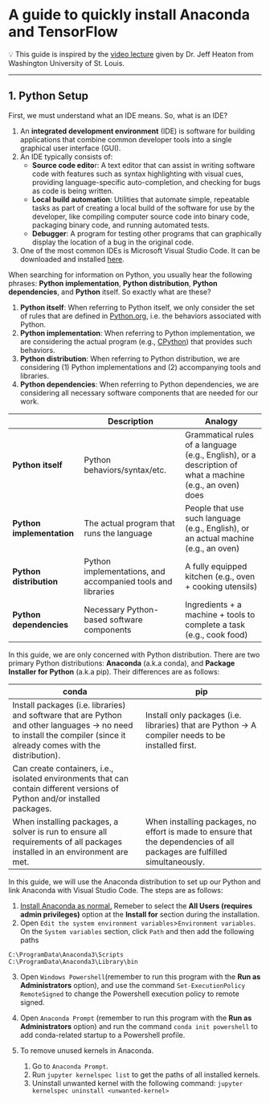 # A guide to quickly install Anaconda and TensorFlow

💡 This guide is inspired by the [video lecture](https://www.youtube.com/watch?v=OEFKlRSd8Ic) given by Dr. Jeff Heaton from Washington University of St. Louis.

***

## 1. Python Setup
First, we must understand what an IDE means. So, what is an IDE? 
1. An **integrated development environment** (IDE) is software for building applications that combine common developer tools into a single graphical user interface (GUI). 
2. An IDE typically consists of:
    - **Source code edito**r: A text editor that can assist in writing software code with features such as syntax highlighting with visual cues, providing language-specific auto-completion, and checking for bugs as code is being written.
    - **Local build automation**: Utilities that automate simple, repeatable tasks as part of creating a local build of the software for use by the developer, like compiling computer source code into binary code, packaging binary code, and running automated tests.
    - **Debugger**: A program for testing other programs that can graphically display the location of a bug in the original code.
3. One of the most common IDEs is Microsoft Visual Studio Code. It can be downloaded and installed [here](https://code.visualstudio.com/).

When searching for information on Python, you usually hear the following phrases: **Python implementation**, **Python distribution**, **Python dependencies**, and **Python** itself. So exactly what are these?
1. **Python itself**: When referring to Python itself, we only consider the set of rules that are defined in [Python.org](http://python.org/), i.e. the behaviors associated with Python.
2. **Python implementation**: When referring to Python implementation, we are considering the actual program (e.g., [CPython](https://en.wikipedia.org/wiki/CPython#:~:text=CPython%20is%20the%20reference%20implementation,Guido%20van%20Rossum)) that provides such behaviors.
3. **Python distribution**: When referring to Python distribution, we are considering (1) Python implementations and (2) accompanying tools and libraries.
4. **Python dependencies**: When referring to Python dependencies, we are considering all necessary software components that are needed for our work.

|  | Description | Analogy |
| --- | --- | --- |
| **Python itself** | Python behaviors/syntax/etc. | Grammatical rules of a language (e.g., English), or a description of what a machine (e.g., an oven) does |
| **Python implementation** | The actual program that runs the language | People that use such language (e.g., English), or an actual machine (e.g., an oven) |
| **Python distribution** | Python implementations, and accompanied tools and libraries | A fully equipped kitchen (e.g., oven + cooking utensils) |
| **Python dependencies** | Necessary Python-based software components | Ingredients + a machine + tools to complete a task (e.g., cook food) |

In this guide, we are only concerned with Python distribution. There are two primary Python distributions: **Anaconda** (a.k.a conda), and **Package Installer for Python** (a.k.a pip). Their differences are as follows:

| conda | pip |
| --- | --- |
| Install packages (i.e. libraries) and software that are Python and other languages → no need to install the compiler (since it already comes with the distribution). | Install only packages (i.e. libraries) that are Python → A compiler needs to be installed first. |
| Can create containers, i.e., isolated environments that can contain different versions of Python and/or installed packages. |  |
| When installing packages, a solver is run to ensure all requirements of all packages installed in an environment are met. | When installing packages, no effort is made to ensure that the dependencies of all packages are fulfilled simultaneously. |

In this guide, we will use the Anaconda distribution to set up our Python and link Anaconda with Visual Studio Code. The steps are as follows:
1. [Install Anaconda as normal.](https://www.anaconda.com/) Remeber to select the **All Users (requires admin privileges)** option at the **Install for** section during the installation.
2. Open `Edit the system environment variables`>`Environment variables`. On the `System variables` section, click `Path` and then add the following paths
```        
C:\ProgramData\Anaconda3\Scripts
C:\ProgramData\Anaconda3\Library\bin
```       
3. Open `Windows Powershell`(remember to run this program with the **Run as Administrators** option), and use the command `Set-ExecutionPolicy RemoteSigned` to change the Powershell execution policy to remote signed.
    
4. Open `Anaconda Prompt` (remember to run this program with the **Run as Administrators** option) and run the command `conda init powershell` to add conda-related startup to a Powershell profile.

5. To remove unused kernels in Anaconda.
    1. Go to `Anaconda Prompt`.
    2. Run `jupyter kernelspec list` to get the paths of all installed kernels.
    3. Uninstall unwanted kernel with the following command: `jupyter kernelspec uninstall <unwanted-kernel>`
